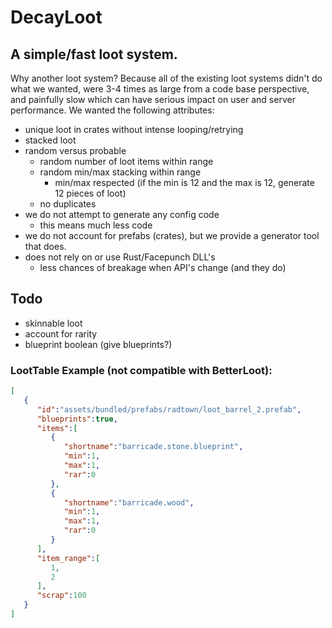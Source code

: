 # DecayLoot

## A simple/fast loot system.

Why another loot system? Because all of the existing loot systems didn't do what we wanted, were 3-4 times as large from a code base perspective, and painfully slow which can have serious impact on user and server performance. We wanted the following attributes:

- unique loot in crates without intense looping/retrying
- stacked loot
- random versus probable
  - random number of loot items within range
  - random min/max stacking within range
    - min/max respected (if the min is 12 and the max is 12, generate 12 pieces of loot)
  - no duplicates
- we do not attempt to generate any config code
  - this means much less code
- we do not account for prefabs (crates), but we provide a generator tool that does.
- does not rely on or use Rust/Facepunch DLL's
  - less chances of breakage when API's change (and they do)

## Todo
- skinnable loot
- account for rarity
- blueprint boolean (give blueprints?)

### LootTable Example (not compatible with BetterLoot):
```json
[
   {
      "id":"assets/bundled/prefabs/radtown/loot_barrel_2.prefab",
      "blueprints":true,
      "items":[
         {
            "shortname":"barricade.stone.blueprint",
            "min":1,
            "max":1,
            "rar":0
         },
         {
            "shortname":"barricade.wood",
            "min":1,
            "max":1,
            "rar":0
         }
      ],
      "item_range":[
         1,
         2
      ],
      "scrap":100
   }
]
```
